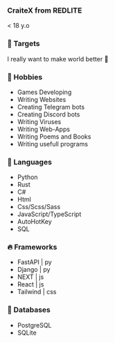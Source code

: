 ### CraiteX from REDLITE
< 18 y.o

### 🎯 Targets
I really want to make world better 🥰

### 🌹 Hobbies
- Games Developing
- Writing Websites
- Creating Telegram bots
- Creating Discord bots
- Writing Viruses
- Writing Web-Apps
- Writing Poems and Books
- Writing usefull programs

### 💢 Languages
- Python
- Rust
- C#
- Html
- Css/Scss/Sass
- JavaScript/TypeScript
- AutoHotKey
- SQL

### 🔥 Frameworks
- FastAPI  | py
- Django   | py
- NEXT     | js
- React    | js
- Tailwind | css

### 📌 Databases
- PostgreSQL
- SQLite
